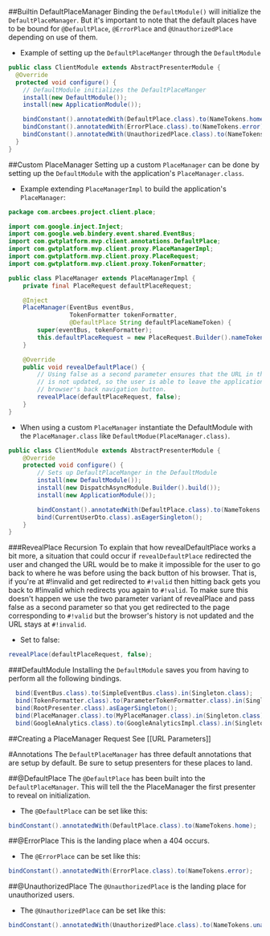 ##Builtin DefaultPlaceManager
Binding the `DefaultModule()` will initialize the `DefaultPlaceManager`. But it's important to note that the default places have to be bound for `@DefaultPlace`, `@ErrorPlace` and `@UnauthorizedPlace` depending on use of them.

* Example of setting up the `DefaultPlaceManger` through the `DefaultModule`
```java
public class ClientModule extends AbstractPresenterModule {
  @Override
  protected void configure() {
    // DefaultModule initializes the DefaultPlaceManger
    install(new DefaultModule());
    install(new ApplicationModule());

    bindConstant().annotatedWith(DefaultPlace.class).to(NameTokens.home);
    bindConstant().annotatedWith(ErrorPlace.class).to(NameTokens.error);
    bindConstant().annotatedWith(UnauthorizedPlace.class).to(NameTokens.unauthorized);
  }
}
```

##Custom PlaceManager
Setting up a custom `PlaceManager` can be done by setting up the `DefaultModule` with the application's `PlaceManager.class`. 

* Example extending `PlaceManagerImpl` to build the application's `PlaceManager`:
```java
package com.arcbees.project.client.place;

import com.google.inject.Inject;
import com.google.web.bindery.event.shared.EventBus;
import com.gwtplatform.mvp.client.annotations.DefaultPlace;
import com.gwtplatform.mvp.client.proxy.PlaceManagerImpl;
import com.gwtplatform.mvp.client.proxy.PlaceRequest;
import com.gwtplatform.mvp.client.proxy.TokenFormatter;

public class PlaceManager extends PlaceManagerImpl {
    private final PlaceRequest defaultPlaceRequest;

    @Inject
    PlaceManager(EventBus eventBus, 
                 TokenFormatter tokenFormatter,
                 @DefaultPlace String defaultPlaceNameToken) {
        super(eventBus, tokenFormatter);
        this.defaultPlaceRequest = new PlaceRequest.Builder().nameToken(defaultPlaceNameToken).build();
    }

    @Override
    public void revealDefaultPlace() {
        // Using false as a second parameter ensures that the URL in the browser bar
        // is not updated, so the user is able to leave the application using the
        // browser's back navigation button.
        revealPlace(defaultPlaceRequest, false);
    }
}
```

* When using a custom `PlaceManager` instantiate the DefaultModule with the `PlaceManager.class` like `DefaultModue(PlaceManager.class)`.
```java
public class ClientModule extends AbstractPresenterModule {
    @Override
    protected void configure() {
        // Sets up DefaultPlaceManger in the DefaultModule
        install(new DefaultModule());
        install(new DispatchAsyncModule.Builder().build());
        install(new ApplicationModule());

        bindConstant().annotatedWith(DefaultPlace.class).to(NameTokens.home);
        bind(CurrentUserDto.class).asEagerSingleton();
    }
}
```

###RevealPlace Recursion
To explain that how revealDefaultPlace works a bit more, a situation that could occur if `revealDefaultPlace` redirected the user and changed the URL would be to make it impossible for the user to go back to where he was before using the back button of his browser. That is, if you're at #!invalid and get redirected to `#!valid` then hitting back gets you back to #!invalid which redirects you again to `#!valid`. To make sure this doesn't happen we use the two parameter variant of revealPlace and pass false as a second parameter so that you get redirected to the page corresponding to `#!valid` but the browser's history is not updated and the URL stays at `#!invalid`.

* Set to false:
```java
revealPlace(defaultPlaceRequest, false);
```

###DefaultModule
Installing the `DefaultModule` saves you from having to perform all the following bindings.

```java
  bind(EventBus.class).to(SimpleEventBus.class).in(Singleton.class);
  bind(TokenFormatter.class).to(ParameterTokenFormatter.class).in(Singleton.class);
  bind(RootPresenter.class).asEagerSingleton();
  bind(PlaceManager.class).to(MyPlaceManager.class).in(Singleton.class);
  bind(GoogleAnalytics.class).to(GoogleAnalyticsImpl.class).in(Singleton.class);
```

##Creating a PlaceManager Request
See [[URL Parameters]]

#Annotations
The `DefaultPlaceManager` has three default annotations that are setup by default. Be sure to
 setup presenters for these places to land.

##@DefaultPlace
The `@DefaultPlace` has been built into the `DefaultPlaceManager`. This will tell the the PlaceManager the first presenter to reveal on initialization. 

* The `@DefaultPlace` can be set like this:
```java
bindConstant().annotatedWith(DefaultPlace.class).to(NameTokens.home);
```

##@ErrorPlace
This is the landing place when a 404 occurs.

* The `@ErrorPlace` can be set like this: 
```java
bindConstant().annotatedWith(ErrorPlace.class).to(NameTokens.error);
```

##@UnauthorizedPlace
The `@UnauthorizedPlace` is the landing place for unauthorized users. 

* The `@UnauthorizedPlace` can be set like this:
```java
bindConstant().annotatedWith(UnauthorizedPlace.class).to(NameTokens.unauthorized);
```